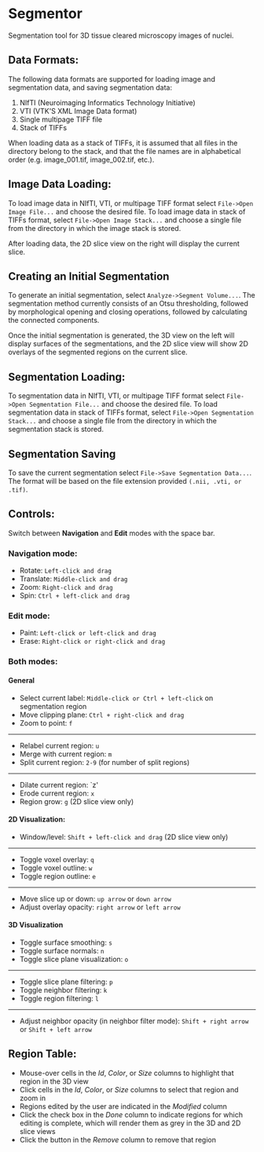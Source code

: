 # Segmentor
Segmentation tool for 3D tissue cleared microscopy images of nuclei.

## Data Formats:

The following data formats are supported for loading image and segmentation data, and saving segmentation data:

1. NIfTI (Neuroimaging Informatics Technology Initiative)
2. VTI (VTK'S XML Image Data format)
3. Single multipage TIFF file
4. Stack of TIFFs

When loading data as a stack of TIFFs, it is assumed that all files in the directory belong to the stack, and that the file names are in alphabetical order (e.g. image_001.tif, image_002.tif, etc.).

## Image Data Loading:

To load image data in NIfTI, VTI, or multipage TIFF format select `File->Open Image File...` and choose the desired file.
To load image data in stack of TIFFs format, select `File->Open Image Stack...` and choose a single file from the directory in which the image stack is stored.

After loading data, the 2D slice view on the right will display the current slice.

## Creating an Initial Segmentation

To generate an initial segmentation, select `Analyze->Segment Volume...`. The segmentation method currently consists of an Otsu thresholding, followed by morphological opening and closing operations, followed by calculating the connected components.

Once the initial segmentation is generated, the 3D view on the left will display surfaces of the segmentations, and the 2D slice view will show 2D overlays of the segmented regions on the current slice.

## Segmentation Loading:

To segmentation data in NIfTI, VTI, or multipage TIFF format select `File->Open Segmentation File...` and choose the desired file.
To load segmentation data in stack of TIFFs format, select `File->Open Segmentation Stack...` and choose a single file from the directory in which the segmentation stack is stored.

## Segmentation Saving

To save the current segmentation select `File->Save Segmentation Data...`. The format will be based on the file extension  provided `(.nii, .vti, or .tif)`. 

## Controls:

Switch between **Navigation** and **Edit** modes with the space bar.

### Navigation mode:

* Rotate: `Left-click and drag`
* Translate: `Middle-click and drag`
* Zoom: `Right-click and drag`
* Spin: `Ctrl + left-click and drag`

### Edit mode:

* Paint: `Left-click or left-click and drag`
* Erase: `Right-click or right-click and drag`

### Both modes:

#### General 

* Select current label: `Middle-click or Ctrl + left-click` on segmentation region
* Move clipping plane: `Ctrl + right-click and drag`
* Zoom to point: `f`
****
* Relabel current region: `u`
* Merge with current region: `m`
* Split current region: `2-9` (for number of split regions)
****
* Dilate current region: `z'
* Erode current region: `x`
* Region grow: `g` (2D slice view only)

#### 2D Visualization:

* Window/level: `Shift + left-click and drag` (2D slice view only)
****
* Toggle voxel overlay: `q`
* Toggle voxel outline: `w`
* Toggle region outline: `e`
****
* Move slice up or down: `up arrow` or `down arrow`
* Adjust overlay opacity: `right arrow` or `left arrow`

#### 3D Visualization

* Toggle surface smoothing: `s`
* Toggle surface normals: `n`
* Toggle slice plane visualization: `o`
****
* Toggle slice plane filtering: `p`
* Toggle neighbor filtering: `k`
* Toggle region filtering: `l`
****
* Adjust neighbor opacity (in neighbor filter mode): `Shift + right arrow` or `Shift + left arrow`

## Region Table:

* Mouse-over cells in the *Id*, *Color*, or *Size* columns to highlight that region in the 3D view
* Click cells in the *Id*, *Color*, or *Size* columns to select that region and zoom in
* Regions edited by the user are indicated in the *Modified* column
* Click the check box in the *Done* column to indicate regions for which editing is complete, which will render them as grey in the 3D and 2D slice views
* Click the button in the *Remove* column to remove that region
